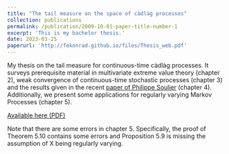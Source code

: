```yaml
---
title: "The tail measure on the space of càdlàg processes"
collection: publications
permalink: /publication/2009-10-01-paper-title-number-1
excerpt: 'This is my bachelor thesis.'
date: 2023-03-25
paperurl: 'http://fekonrad.github.io/files/Thesis_web.pdf'
---
```

My thesis on the tail measure for continuous-time càdlàg processes. It surveys prerequisite material in multivariate extreme value theory (chapter 2), weak convergence of continuous-time stochastic processes (chapter 3) and the results given in the recent [paper of Philippe Soulier](https://arxiv.org/pdf/2004.00325.pdf) (chapter 4). Additionally, we present some applications for regularly varying Markov Processes (chapter 5).   

[Available here (PDF)](http://academicpages.github.io/files/Thesis_web.pdf)

Note that there are some errors in chapter 5. Specifically, the proof of Theorem 5.10 contains some errors and Proposition 5.9 is missing the assumption of X being regularly varying. 
